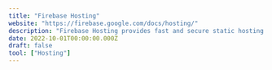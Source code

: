 ```yaml
---
title: "Firebase Hosting"
website: "https://firebase.google.com/docs/hosting/"
description: "Firebase Hosting provides fast and secure static hosting for your web app."
date: 2022-10-01T00:00:00.000Z
draft: false
tool: ["Hosting"]
---
```

